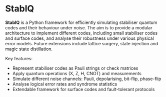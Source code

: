 # StablQ

**StablQ** is a Python framework for efficiently simulating stabiliser quantum codes and their behaviour under noise. The aim is to provide a modular architecture to implement different codes, including small stabiliser codes and surface codes, and analyse their robustness under various physical error models. Future extensions include lattice surgery, state injection and magic state distillation.

Key features:
- Represent stabiliser codes as Pauli strings or check matrices
- Apply quantum operations (X, Z, H, CNOT) and measurements
- Simulate different noise channels: Pauli, depolarising, bit-flip, phase-flip
- Analyse logical error rates and syndrome statistics
- Extendable framework for surface codes and fault-tolerant protocols


